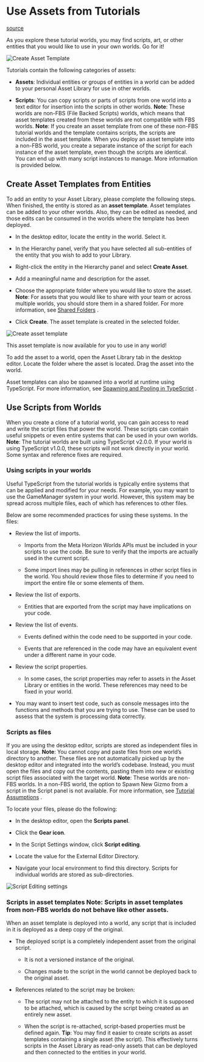 # Use Assets from Tutorials

[source](https://developers.meta.com/horizon-worlds/learn/documentation/tutorial-worlds/getting-started-with-tutorials/use-assets-from-tutorials)

As you explore these tutorial worlds, you may find scripts, art, or other entities that you would like to use in your own worlds. Go for it!

![Create Asset Template](https://scontent.flba1-1.fna.fbcdn.net/v/t39.2365-6/486150007_681803081024313_7695353008648675033_n.png?_nc_cat=111&ccb=1-7&_nc_sid=e280be&_nc_ohc=yaMO9-EFnZQQ7kNvwFoHoQ2&_nc_oc=Adk87WDBWRFtWJf235PvXanBAzrXWNvrBbsIy3KYj6AGCHmOocwzBqWoSlje8HX5FoU&_nc_zt=14&_nc_ht=scontent.flba1-1.fna&_nc_gid=mU1BWprOlgfgF71LV8xRiw&oh=00_AfQ1hTGDmCBIzwpZASArqTJfIEAwvxiHHyZ_Qhl8z3MHog&oe=689B9B3E)

Tutorials contain the following categories of assets:

*   **Assets**: Individual entities or groups of entities in a world can be added to your personal Asset Library for use in other worlds.
    

*   **Scripts**: You can copy scripts or parts of scripts from one world into a text editor for insertion into the scripts in other worlds. **Note**: These worlds are non-FBS (File Backed Scripts) worlds, which means that asset templates created from these worlds are not compatible with FBS worlds. **Note**: If you create an asset template from one of these non-FBS tutorial worlds and the template contains scripts, the scripts are included in the asset template. When you deploy an asset template into a non-FBS world, you create a separate instance of the script for each instance of the asset template, even though the scripts are identical. You can end up with many script instances to manage. More information is provided below.

## Create Asset Templates from Entities

To add an entity to your Asset Library, please complete the following steps. When finished, the entity is stored as an **asset template**. Asset templates can be added to your other worlds. Also, they can be edited as needed, and those edits can be consumed in the worlds where the template has been deployed.

*   In the desktop editor, locate the entity in the world. Select it.

*   In the Hierarchy panel, verify that you have selected all sub-entities of the entity that you wish to add to your Library.

*   Right-click the entity in the Hierarchy panel and select **Create Asset**.

*   Add a meaningful name and description for the asset.

*   Choose the appropriate folder where you would like to store the asset. **Note**: For assets that you would like to share with your team or across multiple worlds, you should store them in a shared folder. For more information, see [Shared Folders](/horizon-worlds/learn/documentation/desktop-editor/assets/shared-folders/) .

*   Click **Create**. The asset template is created in the selected folder.

![Create asset template](https://scontent.flba1-1.fna.fbcdn.net/v/t39.2365-6/485933354_681803091024312_2636679759612280667_n.png?_nc_cat=109&ccb=1-7&_nc_sid=e280be&_nc_ohc=Iz4LtdB0shcQ7kNvwEC_3Wj&_nc_oc=AdklxESgcZu-sLUIKBrsr6j6lBDpHqbGilqU25-MmmtzOxBGEKD_CsmoZHDHw0BXrP8&_nc_zt=14&_nc_ht=scontent.flba1-1.fna&_nc_gid=mU1BWprOlgfgF71LV8xRiw&oh=00_AfTxBB8e0rBlyhuOP6sJ-GIwxmCj6pBQQkjJBH4A7WQ0Ng&oe=689BBB53)

This asset template is now available for you to use in any world!

To add the asset to a world, open the Asset Library tab in the desktop editor. Locate the folder where the asset is located. Drag the asset into the world.

Asset templates can also be spawned into a world at runtime using TypeScript. For more information, see [Spawning and Pooling in TypeScript](/horizon-worlds/learn/documentation/tutorial-worlds/spawning-and-pooling-in-typescript/module-1-setup) .

## Use Scripts from Worlds

When you create a clone of a tutorial world, you can gain access to read and write the script files that power the world. These scripts can contain useful snippets or even entire systems that can be used in your own worlds. **Note**: The tutorial worlds are built using TypeScript v2.0.0. If your world is using TypeScript v1.0.0, these scripts will not work directly in your world. Some syntax and reference fixes are required.

### Using scripts in your worlds

Useful TypeScript from the tutorial worlds is typically entire systems that can be applied and modified for your needs. For example, you may want to use the GameManager system in your world. However, this system may be spread across multiple files, each of which has references to other files.

Below are some recommended practices for using these systems. In the files:

*   Review the list of imports.
    
    *   Imports from the Meta Horizon Worlds APIs must be included in your scripts to use the code. Be sure to verify that the imports are actually used in the current script.
    
    *   Some import lines may be pulling in references in other script files in the world. You should review those files to determine if you need to import the entire file or some elements of them.

*   Review the list of exports.
    
    *   Entities that are exported from the script may have implications on your code.

*   Review the list of events.
    
    *   Events defined within the code need to be supported in your code.
    
    *   Events that are referenced in the code may have an equivalent event under a different name in your code.

*   Review the script properties.
    
    *   In some cases, the script properties may refer to assets in the Asset Library or entities in the world. These references may need to be fixed in your world.

*   You may want to insert test code, such as console messages into the functions and methods that you are trying to use. These can be used to assess that the system is processing data correctly.

### Scripts as files

If you are using the desktop editor, scripts are stored as independent files in local storage. **Note**: You cannot copy and paste files from one world’s directory to another. These files are not automatically picked up by the desktop editor and integrated into the world’s codebase. Instead, you must open the files and copy out the contents, pasting them into new or existing script files associated with the target world. **Note**: These worlds are non-FBS worlds. In a non-FBS world, the option to Spawn New Gizmo from a script in the Script panel is not available. For more information, see [Tutorial Assumptions](/horizon-worlds/learn/documentation/tutorial-worlds/getting-started-with-tutorials/tutorial-assumptions) .

To locate your files, please do the following:

*   In the desktop editor, open the **Scripts panel**.

*   Click the **Gear icon**.

*   In the Script Settings window, click **Script editing**.

*   Locate the value for the External Editor Directory.

*   Navigate your local environment to find this directory. Scripts for individual worlds are stored as sub-directories.

![Script Editing settings](https://scontent.flba1-1.fna.fbcdn.net/v/t39.2365-6/453000278_512536444617645_8408972957475533201_n.png?_nc_cat=104&ccb=1-7&_nc_sid=e280be&_nc_ohc=7qkpanh0wMoQ7kNvwEhUrUb&_nc_oc=Adm6UQjYZTl3QjsQ_uSzot0hMH-XUPluP2BOqVwPXa6jP8AQATuGL8qK0lii7mizdw0&_nc_zt=14&_nc_ht=scontent.flba1-1.fna&_nc_gid=mU1BWprOlgfgF71LV8xRiw&oh=00_AfShi6qTr72RMd79bwa3RjG5lKMW2Ud6zmBaKT971SOEWQ&oe=689BA496)

### Scripts in asset templates **Note**: Scripts in asset templates from non-FBS worlds do not behave like other assets.

When an asset template is deployed into a world, any script that is included in it is deployed as a deep copy of the original.

*   The deployed script is a completely independent asset from the original script.
    
    *   It is not a versioned instance of the original.
    
    *   Changes made to the script in the world cannot be deployed back to the original asset.

*   References related to the script may be broken:
    
    *   The script may not be attached to the entity to which it is supposed to be attached, which is caused by the script being created as an entirely new asset.
    
    *   When the script is re-attached, script-based properties must be defined again. **Tip**: You may find it easier to create scripts as asset templates containing a single asset (the script). This effectively turns scripts in the Asset Library as read-only assets that can be deployed and then connected to the entities in your world.

 

 

 

 

 

 

 

 

 

 

 

 

 

 

 

 

 

 

 

 

 

 

 

 

 

 

 

 

 

 

 

 

 

 

 

 

 

 

 

 

 

 

 

 

 

 

 

 